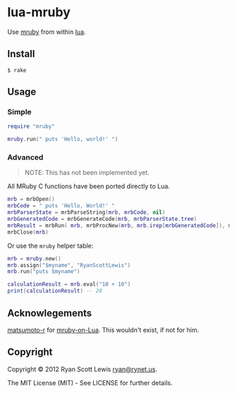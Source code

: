 # lua-mruby

Use [mruby][mruby] from within [lua][lua].

## Install

```shell
$ rake
```

## Usage

### Simple

```lua
require "mruby"

mruby.run(" puts 'Hello, world!' ")
```

### Advanced

> NOTE: This has not been implemented yet.

All MRuby C functions have been ported directly to Lua.


```lua
mrb = mrbOpen()
mrbCode = " puts 'Hello, World!' "
mrbParserState = mrbParseString(mrb, mrbCode, nil)
mrbGeneratedCode = mrbGenerateCode(mrb, mrbParserState.tree)
mrbResult = mrbRun( mrb, mrbProcNew(mrb, mrb.irep[mrbGeneratedCode]), mrbNilValue() )
mrbClose(mrb)
```

Or use the `mruby` helper table:

```lua
mrb = mruby.new()
mrb.assign("$myname", "RyanScottLewis")
mrb.run("puts $myname")

calculationResult = mrb.eval("10 + 10")
print(calculationResult) -- 20
```

## Acknowlegements

[matsumoto-r][matsumoto-r] for [mruby-on-Lua][mruby-on-Lua]. This wouldn't exist, if not for him.

## Copyright

Copyright © 2012 Ryan Scott Lewis <ryan@rynet.us>.

The MIT License (MIT) - See LICENSE for further details.

[mruby]: https://github.com/mruby/mruby
[lua]: https://github.com/LuaDist/lua
[matsumoto-r]: https://github.com/matsumoto-r
[mruby-on-Lua]: https://github.com/matsumoto-r/mruby-on-Lua
